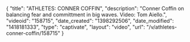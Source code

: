 {
    "title": "ATHLETES: CONNER COFFIN",
    "description": "Conner Coffin on balancing fear and committment in big waves. Video: Tom Aiello.",
    "videoid": "158715",
    "date_created": "1398292506",
    "date_modified": "1418181333",
    "type": "captivate",
    "layout": "video",
    "url": "\/v\/athletes-conner-coffin\/158715"
}